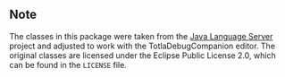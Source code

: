 ## Note

The classes in this package were taken from the [Java Language Server](https://github.com/eclipse/eclipse.jdt.ls)
project and adjusted to work with the TotlaDebugCompanion editor. The original classes are licensed under the Eclipse Public License 2.0, which can be found in the  `LICENSE` file.
